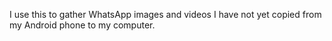 I use this to gather WhatsApp images and videos I have not yet copied from my Android phone to my computer.